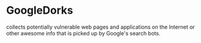 # GoogleDorks
collects potentially vulnerable web pages and applications on the Internet or other awesome info that is picked up by Google's search bots. 
